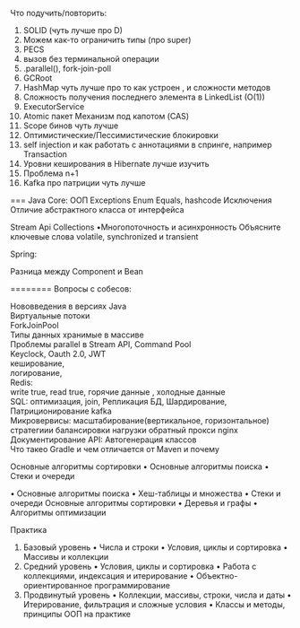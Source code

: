Что подучить/повторить:

1. SOLID (чуть лучше про D)
2. Можем как-то ограничить типы (про super)
3. PECS
4. вызов без терминальной операции
5. .parallel(), fork-join-poll
6. GCRoot
7. HashMap чуть лучше про то как устроен , и сложности методов
8. Сложность получения последнего элемента в LinkedList (O(1))
9. ExecutorService
10. Atomic пакет Механизм под капотом (CAS)
11. Scope бинов чуть лучше
14. Оптимистические/Пессимистические блокировки
15. self injection и как работать с аннотациями в спринге, например Transaction
13. Уровни кеширования в Hibernate лучше изучить
12. Проблема n+1
16. Kafka про патриции чуть лучше

===
Java Core:
ООП
Exceptions
Enum
Equals, hashcode
Исключения
Отличие абстрактного класса от интерфейса 

Stream Api
Collections
•Многопоточность и асинхронность
Объясните ключевые слова volatile, synchronized и transient

Spring: 

Разница между Component и Bean


========
Вопросы с собесов:

Нововведения в версиях Java<br>
Виртуальные потоки<br>
ForkJoinPool<br>
Типы данных хранимые в массиве<br>
Проблемы parallel в Stream API, Command Pool<br>
Keyclock, Oauth 2.0, JWT<br>
кеширование,<br>
логирование,<br>
Redis:<br>
write true,
read true,
горячие данные , холодные данные<br>
SQL: оптимизация, join, Репликация БД, Шардирование, Патриционирование
kafka<br>
Микровервисы:
масштабирование(вертикальное, горизонтальное)
стратегиии балансировки нагрузки
обратный прокси
nginx<br>
Документирование API: Автогенерация классов<br>
Что такео Gradle и чем отличается от Maven и почему<br>

Основные алгоритмы сортировки
• Основные алгоритмы поиска
• Стеки и очереди

• Основные алгоритмы поиска
• Хеш-таблицы и множества
• Стеки и очереди
Основные алгоритмы сортировки
• Деревья и графы
• Алгоритмы оптимизации

Практика

1. Базовый уровень
   • Числа и строки
   • Условия, циклы и сортировка
   • Массивы и коллекции
2. Средний уровень
   • Условия, циклы и сортировка
   • Работа с коллекциями, индексация и итерирование
   • Объектно-ориентированное программирование
3. Продвинутый уровень
   • Коллекции, массивы, строки, числа и даты
   • Итерирование, фильтрация и сложные условия
   • Классы и методы, принципы ООП на практике